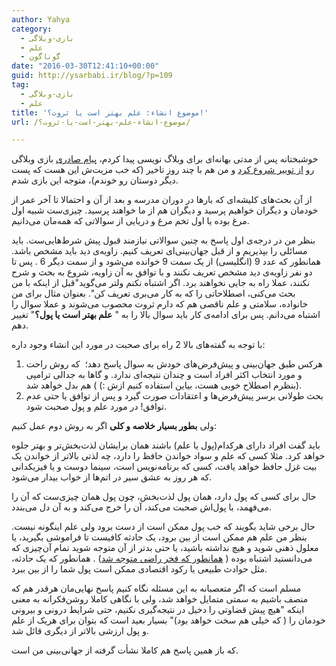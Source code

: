 ```yaml
---
author: Yahya
category:
  - بازی-وبلاگی
  - علم
  - گوناگون
date: "2016-03-30T12:41:10+00:00"
guid: http://ysarbabi.ir/blog/?p=109
tag:
  - بازی-وبلاگی
  - علم
title: 'موضوع انشاء: علم بهتر است یا ثروت؟!'
url: /موضوع-انشاء-علم-بهتر-است-یا-ثروت؟/

---
```

خوشبختانه پس از مدتی بهانه‌ای برای وبلاگ نویسی پیدا کردم، [پیام صادری](https://twitter.com/PayamSaderi) بازی وبلاگی رو [از توییر شروع کرد](https://twitter.com/PayamSaderi/status/714405145816276992) و من هم با چند روز تاخیر (که خب مزیت‌ش این هست که پست دیگر دوستان رو خوندم)، متوجه این بازی شدم.

از آن بحث‌های کلیشه‌ای که بارها در دوران مدرسه و بعد از آن و احتمالا تا آخر عمر از خودمان و دیگران خواهیم پرسید و دیگران هم از ما خواهند پرسید. چیزی‌ست شبیه اول مرغ بوده یا اول تخم مرغ و دریایی از سوالاتی که همه‌مان می‌دانیم.

بنظر من در درجه‌ی اول پاسخ به چنین سوالاتی نیازمند قبول پیش شرط‌هایی‌ست. باید مسائلی را بپذیریم و از قبل جهان‌بینی‌ای تعریف کنیم. زاویه‌ی دید باید مشخص باشد. همانطور که عدد 9 (انگلیسی) از یک سمت 9 خوانده می‌شود و از سمت دیگر 6 . پس تا دو نفر زاویه‌ی دید مشخص تعریف نکنند و با توافق به آن زاویه، شروع به بحث و شرح نکنند، عملا راه به جایی نخواهند برد. اگر اشتباه نکنم ولتر می‌گوید"‌قبل از اینکه با من بحث می‌کنی، اصطلاحاتی را که به کار می‌بری تعریف کن". بعنوان مثال برای من خانواده، سلامتی و علم ناقصی هم که دارم ثروت محصوب می‌شوند و عملا سوال را اشتباه می‌دانم. پس برای ادامه‌ی کار باید سوال بالا را به " **علم بهتر است یا پول؟**" تغییر دهم.

با توجه به گفته‌های بالا 2 راه برای صحبت در مورد این انشاء وجود داره:

1. هرکس طبق جهان‌بینی و پیش‌فرض‌های خودش به سوال پاسخ دهد؛  که روش راحت و مورد انتخاب اکثر افراد است و چندان نتیجه‌ای ندارد. و گاها به جدالی ترامپی (‌بنظرم اصطلاح خوبی هست، بیاین استفاده کنیم ازش :‌) ) هم بدل خواهد شد.
1. بحث طولانی برسر پیش‌فرض‌ها و اعتقادات صورت گیرد و پس از توافق یا حتی عدم توافق! در مورد علم و پول صحبت شود.

ولی **بطور بسیار خلاصه و کلی** اگر به روش دوم عمل کنیم:

باید گفت افراد دارای هرکدام(پول یا علم) باشند همان برایشان لذت‌بخش‌تر و بهتر جلوه خواهد کرد. مثلا کسی که علم و سواد خواندن حافظ را دارد، چه لذتی بالاتر از خواندن یک بیت غزل حافظ خواهد یافت، کسی که برنامه‌نویس است، سینما دوست و یا فیزیکدانی که هر روز به عشق سیر در اتم‌ها از خواب بیدار می‌شود.

حال برای کسی که پول دارد، همان پول لذت‌بخش، چون پول همان چیزی‌ست که آن را می‌فهمد، با پول‌اش صحبت می‌کند، آن را خرج می‌کند و به آن دل می‌بندد.

حال برخی شاید بگویند که خب پول ممکن است از دست برود ولی علم اینگونه نیست. بنظر من علم هم ممکن است از بین برود، یک حادثه کافیست تا فراموشی بگیرید،‌ یا معلول ذهنی شوید و هیچ نداشته باشید، یا حتی بدتر از آن متوجه شوید تمام آن‌چیزی که می‌دانستید اشتباه بوده ( [همانطور که فخر راضی متوجه شد](http://daftaredel313.blogfa.com/post-45.aspx)) . همانطور که یک حادثه، مثل حوادث طبیعی یا رکود اقتصادی ممکن است پول شما را از بین ببرد.

مسلم است که اگر متعصبانه به این مسئله نگاه کنیم پاسخ نهایی‌مان هرقدر هم که منصف باشیم به سمتی متمایل خواهد شد، ولی با نگاهی کاملا روشن‌فکرانه به معنی اینکه "هیچ پیش قضاوتی را دخیل در نتیجه‌گیری نکنیم، حتی شرایط درونی و بیرونی خودمان را ( که خیلی هم سخت خواهد بود)" بسیار بعید است که بتوان برای هریک از علم و پول ارزشی بالاتر از دیگری قائل شد.

که باز همین پاسخ هم کاملا نشأت گرفته از جهانی‌بینی من است.
